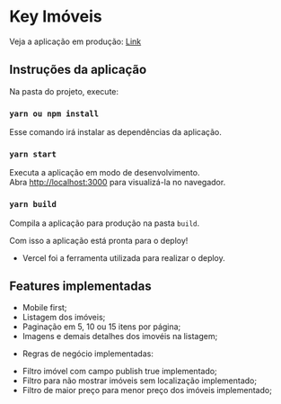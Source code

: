 # Key Imóveis

Veja a aplicação em produção:
[Link](https://keycash-frontend-challenge-carlos-eduardo-dos-santos-l5r02rd1d.vercel.app/)

## Instruções da aplicação

Na pasta do projeto, execute:
### `yarn ou npm install`
Esse comando irá instalar as dependências da aplicação.

### `yarn start`

Executa a aplicação em modo de desenvolvimento.\
Abra [http://localhost:3000](http://localhost:3000) para visualizá-la no navegador.

### `yarn build`

Compila a aplicação para produção na pasta `build`.

Com isso a aplicação está pronta para o deploy!
* Vercel foi a ferramenta utilizada para realizar o deploy.

## Features implementadas

- Mobile first;
- Listagem dos imóveis;
- Paginação em 5, 10 ou 15 itens por página;
- Imagens e demais detalhes dos imovéis na listagem;

* Regras de negócio implementadas:
- Filtro imóvel com campo publish true implementado;
- Filtro para não mostrar imóveis sem localização implementado;
- Filtro de maior preço para menor preço dos imóveis implementado;
